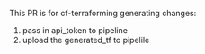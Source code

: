This PR is for cf-terraforming generating
changes: 
1. pass in api_token to pipeline
2. upload the generated_tf to pipelile
